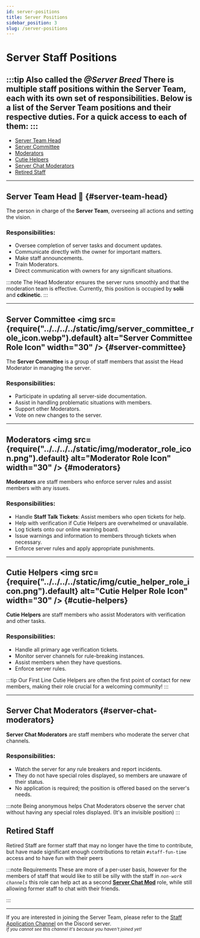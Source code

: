 ```yaml
---
id: server-positions
title: Server Positions
sidebar_position: 3
slug: /server-positions
---
```


# Server Staff Positions

:::tip Also called the *@Server Breed*
There is multiple staff positions within the Server Team, each with its own set of responsibilities. Below is a list of the Server Team positions and their respective duties.
For a quick access to each of them:
:::
---

- [Server Team Head](#server-team-head)
- [Server Committee](#server-committee)
- [Moderators](#moderators)
- [Cutie Helpers](#cutie-helpers)
- [Server Chat Moderators](#server-chat-moderators)
- [Retired Staff](#retired-staff)

---

## Server Team Head 🔰 {#server-team-head}

The person in charge of the **Server Team**, overseeing all actions and setting the vision.

<h3> Responsibilities: </h3>

- Oversee completion of server tasks and document updates.
- Communicate directly with the owner for important matters.
- Make staff announcements.
- Train Moderators.
- Direct communication with owners for any significant situations.

:::note
The Head Moderator ensures the server runs smoothly and that the moderation team is effective.
Currently, this position is occupied by **solii** and **cdkinetic**.
:::

---

## Server Committee <img src={require("../../../../static/img/server_committee_role_icon.webp").default} alt="Server Committee Role Icon" width="30" /> {#server-committee}

The **Server Committee** is a group of staff members that assist the Head Moderator in managing the server.

<h3> Responsibilities: </h3>

- Participate in updating all server-side documentation.
- Assist in handling problematic situations with members.
- Support other Moderators.
- Vote on new changes to the server.

---

## Moderators <img src={require("../../../../static/img/moderator_role_icon.png").default} alt="Moderator Role Icon" width="30" /> {#moderators}

**Moderators** are staff members who enforce server rules and assist members with any issues.

<h3> Responsibilities: </h3>

- Handle **Staff Talk Tickets**: Assist members who open tickets for help.
- Help with verification if Cutie Helpers are overwhelmed or unavailable.
- Log tickets onto our online warning board.
- Issue warnings and information to members through tickets when necessary.
- Enforce server rules and apply appropriate punishments.

---

## Cutie Helpers <img src={require("../../../../static/img/cutie_helper_role_icon.png").default} alt="Cutie Helper Role Icon" width="30" /> {#cutie-helpers}

**Cutie Helpers** are staff members who assist Moderators with verification and other tasks.

<h3> Responsibilities: </h3>

- Handle all primary age verification tickets.
- Monitor server channels for rule-breaking instances.
- Assist members when they have questions.
- Enforce server rules.

:::tip Our First Line
Cutie Helpers are often the first point of contact for new members, making their role crucial for a welcoming community!
:::

---

## Server Chat Moderators {#server-chat-moderators}

**Server Chat Moderators** are staff members who moderate the server chat channels.

<h3> Responsibilities: </h3>

- Watch the server for any rule breakers and report incidents.
- They do not have special roles displayed, so members are unaware of their status.
- No application is required; the position is offered based on the server's needs.

:::note
Being anonymous helps Chat Moderators observe the server chat without having any special roles displayed. (It's an invisible position)
:::





## Retired Staff
Retired Staff are former staff that may no longer have the time to contribute, but have made significant enough contributions to retain `#staff-fun-time` access and to have fun with their peers

:::note Requirements
 These are more of a per-user basis, however for the members of staff that would like to still be silly with the staff in *`non-work channels`* this role can help act as a second **[Server Chat Mod](#server-chat-moderators)** role, while still allowing former staff to chat with their friends.

:::

---

If you are interested in joining the Server Team, please refer to the [Staff Application Channel](https://discord.com/channels/734595073920204940/979983964813021205) on the Discord server.\
<sub> *If you cannot see this channel it's because you haven't joined yet!* </sub>
